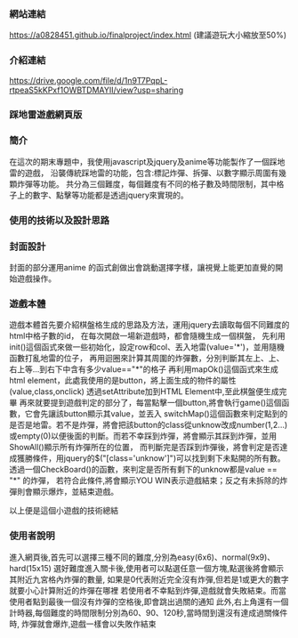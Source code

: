 ### 網站連結
https://a0828451.github.io/finalproject/index.html (建議遊玩大小縮放至50%)
### 介紹連結
https://drive.google.com/file/d/1n9T7PqpL-rtpeaS5kKPxf1OWBTDMAYII/view?usp=sharing
### 踩地雷遊戲網頁版
### 簡介
在這次的期末專題中，我使用javascript及jquery及anime等功能製作了一個踩地雷的遊戲，
沿襲傳統踩地雷的功能，包含:標記炸彈、拆彈、以數字顯示周圍有幾顆炸彈等功能。
共分為三個難度，每個難度有不同的格子數及時間限制，其中格子上的數字、點擊等功能都是透過jquery來實現的。

### 使用的技術以及設計思路
### 封面設計
封面的部分運用anime 的函式創做出會跳動選擇字樣，讓視覺上能更加直覺的開始遊戲操作。
### 遊戲本體
遊戲本體首先要介紹棋盤格生成的思路及方法，運用jquery去讀取每個不同難度的html中格子數的id，
在每次開啟一場新遊戲時，都會隨機生成一個棋盤，
先利用init()這個函式來做一些初始化，設定row和col、丟入地雷(value='\*')，並用隨機函數打亂地雷的位子，
再用迴圈來計算其周圍的炸彈數，分別判斷其左上、上、右上等...到右下中含有多少value=="\*"的格子
再利用mapOk()這個函式來生成html element，此處我使用的是button，將上面生成的物件的屬性(value,class,onclick)
透過setAttribute加到HTML Element中,至此棋盤便生成完畢
再來就要提到遊戲判定的部分了，每當點擊一個button,將會執行game()這個函數，它會先讓該button顯示其value，並丟入
switchMap()這個函數來判定點到的是否是地雷。若不是炸彈，將會把該button的class從unknow改成number(1,2...)或empty(0)以便後面的判斷。而若不幸踩到炸彈，將會顯示其踩到炸彈，並用ShowAll()顯示所有炸彈所在的位置，
而判斷完是否踩到炸彈後，將會判定是否達成獲勝條件，用jquery的$("[class='unknow']")可以找到剩下未點開的所有數。
透過一個CheckBoard()的函數，來判定是否所有剩下的unknow都是value == "\*" 的炸彈，
若符合此條件,將會顯示YOU WIN表示遊戲結束；反之有未拆除的炸彈則會顯示爆炸，並結束遊戲。

以上便是這個小遊戲的技術總結

### 使用者說明
進入網頁後,首先可以選擇三種不同的難度,分別為easy(6x6)、normal(9x9)、hard(15x15)
選好難度進入關卡後,使用者可以點選任意一個方塊,點選後將會顯示其附近九宮格內炸彈的數量,
如果是0代表附近完全沒有炸彈,但若是1或更大的數字就要小心計算附近的炸彈在哪裡
若使用者不幸點到炸彈,遊戲就會失敗結束。而當使用者點到最後一個沒有炸彈的空格後,即會跳出過關的通知
此外,右上角還有一個計時器,每個難度的時間限制分別為60、90、120秒,當時間到還沒有達成過關條件時,
炸彈就會爆炸,遊戲一樣會以失敗作結束

